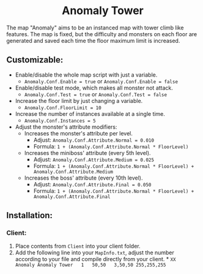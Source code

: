 <h1 align="center">Anomaly Tower</h1>

The map "Anomaly" aims to be an instanced map with tower climb like features. The map is fixed, but the difficulty and monsters on each floor are generated and saved each time the floor maximum limit is increased.

## Customizable:
* Enable/disable the whole map script with just a variable.
  * `Anomaly.Conf.Enable = true` or `Anomaly.Conf.Enable = false`
* Enable/disable test mode, which makes all monster not attack.
  * `Anomaly.Conf.Test = true` or `Anomaly.Conf.Test = false`
* Increase the floor limit by just changing a variable.
  * `Anomaly.Conf.FloorLimit = 10`
* Increase the number of instances available at a single time.
  * `Anomaly.Conf.Instances = 5`
* Adjust the monster's attribute modifiers:
  * Increases the monster's attribute per level.
    * Adjust: `Anomaly.Conf.Attribute.Normal = 0.010`
    * Formula: `1 + (Anomaly.Conf.Attribute.Normal * FloorLevel)`
  * Increases the miniboss' attribute (every 5th level).
    * Adjust: `Anomaly.Conf.Attribute.Medium = 0.025`
    * Formula: `1 + (Anomaly.Conf.Attribute.Normal * FloorLevel) + Anomaly.Conf.Attribute.Medium`
  * Increases the boss' attribute (every 10th level).
    * Adjust: `Anomaly.Conf.Attribute.Final = 0.050`
    * Formula: `1 + (Anomaly.Conf.Attribute.Normal * FloorLevel) + Anomaly.Conf.Attribute.Final`

## Installation:
### Client:
  1. Place contents from `Client` into your client folder.
  2. Add the following line into your `MapInfo.txt`, adjust the number according to your file and compile directly from your client.
    * `XX	Anomaly	Anomaly Tower	1	50,50	3,50,50	255,255,255`
